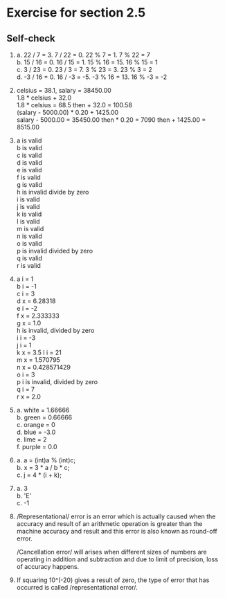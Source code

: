 # Exercise for  section 2.5

## Self-check

1. a. 22 / 7 = 3. 7 / 22 = 0. 22 % 7 = 1. 7 % 22 = 7  
   b. 15 / 16 = 0. 16 / 15 = 1. 15 % 16 = 15. 16 % 15 = 1  
   c. 3 / 23 = 0. 23 / 3 = 7. 3 % 23 = 3. 23 % 3 = 2  
   d. -3 / 16 = 0. 16 / -3 = -5. -3 % 16 = 13. 16 % -3 = -2  
2. celsius = 38.1, salary = 38450.00  
   1.8 * celsius + 32.0  
   1.8 * celsius = 68.5 then + 32.0 = 100.58  
   (salary - 5000.00) * 0.20 + 1425.00  
   salary - 5000.00 = 35450.00 then * 0.20 = 7090 then + 1425.00 = 8515.00
3. a is valid  
   b is valid  
   c is valid  
   d is valid  
   e is valid  
   f is valid  
   g is valid  
   h is invalid divide by zero  
   i is valid  
   j is valid  
   k is valid  
   l is valid  
   m is valid  
   n is valid  
   o is valid  
   p is invalid divided by zero  
   q is valid  
   r is valid  
4. a i = 1  
   b i = -1  
   c i = 3  
   d x = 6.28318  
   e i = -2  
   f x = 2.333333  
   g x = 1.0  
   h is invalid, divided by zero  
   i i = -3  
   j i = 1  
   k x = 3.5
   l i = 21  
   m x = 1.570795  
   n x = 0.428571429  
   o i = 3  
   p i is invalid, divided by zero  
   q i = 7  
   r x = 2.0  
5. a. white = 1.66666  
   b. green = 0.66666  
   c. orange = 0  
   d. blue = -3.0  
   e. lime = 2  
   f. purple = 0.0  
6. a. a = (int)a % (int)c;  
   b. x = 3 * a / b * c;  
   c. j = 4 * (i + k);  
7. a. 3  
   b. 'E'  
   c. -1  
8. /Representational/ error is an error which is actually caused when the accuracy and result of an arithmetic operation is greater than the machine accuracy and result and this error is also known as round-off error.  

   /Cancellation error/ will arises when different sizes of numbers are operating in addition and subtraction and due to limit of precision, loss of accuracy happens.  

9. If squaring 10^(-20) gives a result of zero, the type of error that has occurred is called /representational error/.